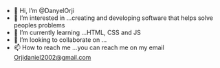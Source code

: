 - 👋 Hi, I’m @DanyelOrji
- 👀 I’m interested in ...creating and developing software that helps solve peoples problems
- 🌱 I’m currently learning ...HTML, CSS and JS
- 💞️ I’m looking to collaborate on ...
- 📫 How to reach me ...you can reach me on my email Orjidaniel2002@gmail.com

<!---
DanyelOrji/DanyelOrji is a ✨ special ✨ repository because its `README.md` (this file) appears on your GitHub profile.
You can click the Preview link to take a look at your changes.
--->
